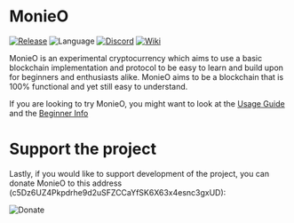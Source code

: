 MonieO
=========

[![Release](https://img.shields.io/github/v/release/Symphonic3/MonieO?display_name=tag&include_prereleases)](https://github.com/Symphonic3/MonieO/releases/latest)
![Language](https://img.shields.io/github/languages/top/Symphonic3/MonieO)
[![Discord](https://img.shields.io/discord/750151713473953832)](https://discord.gg/CaTSY8n)
[![Wiki](https://img.shields.io/badge/wiki-work%20in%20progress-informational)](https://github.com/Symphonic3/MonieO/wiki)

MonieO is an experimental cryptocurrency which aims to use a basic blockchain implementation and protocol to be easy to learn and build upon for beginners and enthusiasts alike. MonieO aims to be a blockchain that is 100% functional and yet still easy to understand.

If you are looking to try MonieO, you might want to look at the [Usage Guide](https://github.com/Symphonic3/MonieO/wiki/Usage-Guide) and the [Beginner Info](https://github.com/Symphonic3/MonieO/wiki/Beginner-Info)

Support the project
=========

Lastly, if you would like to support development of the project, you can donate MonieO to this address (c5Dz6UZ4Pkpdrhe9d2uSFZCCaYfSK6X63x4esnc3gxUD):

![Donate](https://img.shields.io/badge/donate%20mno-c5Dz6UZ4Pkpdrhe9d2uSFZCCaYfSK6X63x4esnc3gxUD-blue)
